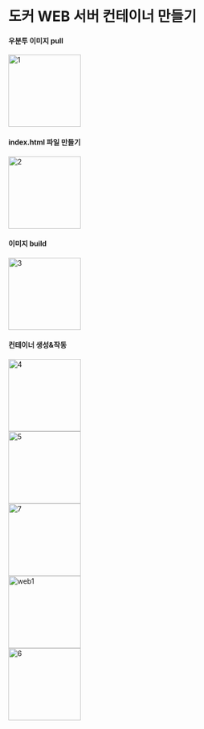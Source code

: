 # 도커 WEB 서버 컨테이너 만들기
#### 우분투 이미지 pull ####
<img width="auto" height="144" alt="1" src="https://github.com/user-attachments/assets/6517dc6c-dd72-4e0e-89f8-aff856c370e0" /><br>
#### index.html 파일 만들기 ####
<img width="auto" height="144" alt="2" src="https://github.com/user-attachments/assets/48a340d3-d986-4a00-b239-4db3c0df6e47" /><br>
#### 이미지 build ####
<img width="auto" height="144" alt="3" src="https://github.com/user-attachments/assets/0ead590d-ff91-4eae-8d2d-b772cddba46d" /><br>
#### 컨테이너 생성&작동 ####
<img width="auto" height="144" alt="4" src="https://github.com/user-attachments/assets/577a3042-cfc6-4719-ae12-ccb8b88ce1f6" /><br>
<img width="auto" height="144" alt="5" src="https://github.com/user-attachments/assets/5952249a-b2c7-4e8e-bb8e-860ab228bf54" /><br>
<img width="auto" height="144" alt="7" src="https://github.com/user-attachments/assets/5613b30e-e91d-4176-a61c-cced39d233bf" /><br>
<img width="auto" height="144" alt="web1" src="https://github.com/user-attachments/assets/5bacfd14-766d-4876-ae54-10e411461619" /><br>
<img width="auto" height="144" alt="6" src="https://github.com/user-attachments/assets/11979cb6-4ed9-4c97-b127-27cc639b4eca" /><br>




